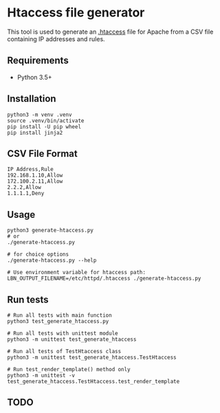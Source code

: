 # Htaccess file generator

This tool is used to generate an [.htaccess](http://httpd.apache.org/docs/current/howto/htaccess.html) file for Apache from a CSV file containing IP addresses and rules.

## Requirements

- Python 3.5+

## Installation

```shell
python3 -m venv .venv
source .venv/bin/activate
pip install -U pip wheel
pip install jinja2
```

## CSV File Format

```csv
IP Address,Rule
192.168.1.10,Allow
172.100.2.11,Allow
2.2.2,Allow
1.1.1.1,Deny
```

## Usage

```shell
python3 generate-htaccess.py
# or
./generate-htaccess.py

# for choice options
./generate-htaccess.py --help

# Use environment variable for htaccess path:
LBN_OUTPUT_FILENAME=/etc/httpd/.htaccess ./generate-htaccess.py
```

## Run tests

```shell
# Run all tests with main function
python3 test_generate_htaccess.py

# Run all tests with unittest module
python3 -m unittest test_generate_htaccess

# Run all tests of TestHtaccess class
python3 -m unittest test_generate_htaccess.TestHtaccess

# Run test_render_template() method only
python3 -m unittest -v test_generate_htaccess.TestHtaccess.test_render_template
```

## TODO